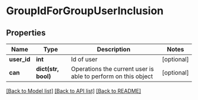 # GroupIdForGroupUserInclusion

## Properties
Name | Type | Description | Notes
------------ | ------------- | ------------- | -------------
**user_id** | **int** | Id of user | [optional] 
**can** | **dict(str, bool)** | Operations the current user is able to perform on this object | [optional] 

[[Back to Model list]](../README.md#documentation-for-models) [[Back to API list]](../README.md#documentation-for-api-endpoints) [[Back to README]](../README.md)


